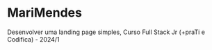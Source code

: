 # MariMendes
Desenvolver uma landing page simples, Curso Full Stack Jr (+praTi e Codifica) - 2024/1
